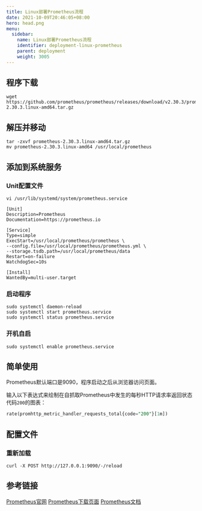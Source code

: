 ```yaml
---
title: Linux部署Prometheus流程
date: 2021-10-09T20:46:05+08:00
hero: head.png
menu:
  sidebar:
    name: Linux部署Prometheus流程
    identifier: deployment-linux-prometheus
    parent: deployment
    weight: 3005
---
```


## 程序下载

```shell
wget https://github.com/prometheus/prometheus/releases/download/v2.30.3/prometheus-2.30.3.linux-amd64.tar.gz
```

## 解压并移动

```shell
tar -zxvf prometheus-2.30.3.linux-amd64.tar.gz
mv prometheus-2.30.3.linux-amd64 /usr/local/prometheus
```

## 添加到系统服务

### Unit配置文件

```shell
vi /usr/lib/systemd/system/prometheus.service
```

```shell
[Unit]
Description=Prometheus
Documentation=https://prometheus.io

[Service]
Type=simple
ExecStart=/usr/local/prometheus/prometheus \
--config.file=/usr/local/prometheus/prometheus.yml \
--storage.tsdb.path=/usr/local/prometheus/data
Restart=on-failure
WatchdogSec=10s

[Install]
WantedBy=multi-user.target
```

### 启动程序

```shell
sudo systemctl daemon-reload
sudo systemctl start prometheus.service
sudo systemctl status prometheus.service
```

### 开机自启

```shell
sudo systemctl enable prometheus.service
```

## 简单使用

Prometheus默认端口是9090，程序启动之后从浏览器访问页面。

输入以下表达式来绘制在自抓取Prometheus中发生的每秒HTTP请求率返回状态代码`200`的图表：

```sql
rate(promhttp_metric_handler_requests_total{code="200"}[1m])
```

## 配置文件

### 重新加载

```shell
curl -X POST http://127.0.0.1:9090/-/reload
```

## 参考链接

[Prometheus官网](https://prometheus.io)
[Prometheus下载页面](https://prometheus.io/download/)
[Prometheus文档](https://prometheus.io/docs/introduction/overview/)
